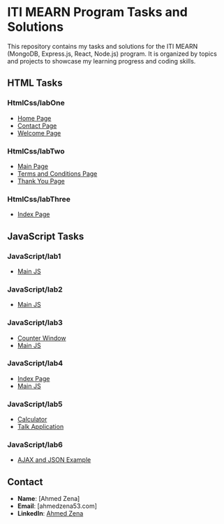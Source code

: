 # ITI MEARN Program Tasks and Solutions

This repository contains my tasks and solutions for the ITI MEARN 
(MongoDB, Express.js, React, Node.js) program. 
It is organized by topics and projects to showcase my learning progress and coding skills.


## HTML Tasks

### HtmlCss/labOne
- [Home Page](/HtmlCss/labOne/Home.html)
- [Contact Page](/HtmlCss/labOne/contact.html)
- [Welcome Page](/HtmlCss/labOne/welcome.html)

### HtmlCss/labTwo
- [Main Page](/HtmlCss/labTwo/index.html)
- [Terms and Conditions Page](/HtmlCss/labTwo/termsCondition.html)
- [Thank You Page](/HtmlCss/labTwo/thanks.html)

### HtmlCss/labThree
- [Index Page](/HtmlCss/labThree/index.html)

## JavaScript Tasks

### JavaScript/lab1
- [Main JS](/JavaScript/lab1/main.js)

### JavaScript/lab2
- [Main JS](/JavaScript/lab2/main.js)

### JavaScript/lab3
- [Counter Window](/JavaScript/lab3/counterWindow.html)
- [Main JS](/JavaScript/lab3/main.js)

### JavaScript/lab4
- [Index Page](/JavaScript/lab4/index.html)
- [Main JS](/JavaScript/lab4/main.js)

### JavaScript/lab5
- [Calculator](/JavaScript/lab5/Calculator.html)
- [Talk Application](/JavaScript/lab5/talk.html)

### JavaScript/lab6
- [AJAX and JSON Example](/JavaScript/lab6/index.html)




## Contact
- **Name**: [Ahmed Zena]
- **Email**: [ahmedzena53.com]
- **LinkedIn**: [Ahmed Zena](https://www.linkedin.com/in/ahmed-zena/)
